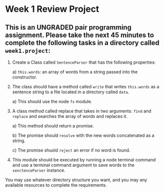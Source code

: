 # Week 1 Review Project

## This is an UNGRADED pair programming assignment.  Please take the next 45 minutes to complete the following tasks in a directory called `week1.project`:

1) Create a Class called `SentenceParser` that has the following properties:

   a) `this.words`: an array of words from a string passed into the constructor.

2) The class should have a method called `write` that writes `this.words` as a sentence string to a file located in a directory called `data`.

   a) This should use the node `fs` module.

3) A class method called replace that takes in two arguments: `find` and `replace` and searches the array of words and replaces it.

   a) This method should return a promise.

   b) The promise should `resolve` with the new words concatenated as a string.

   c) The promise shuold `reject` an error if no word is found.

4) This module should be executed by running a node terminal command and use a terminal command argument to save words to the `senctenceParser` instance.

You may use whatever directory structure you want, and you may any available resources to complete the requirements.